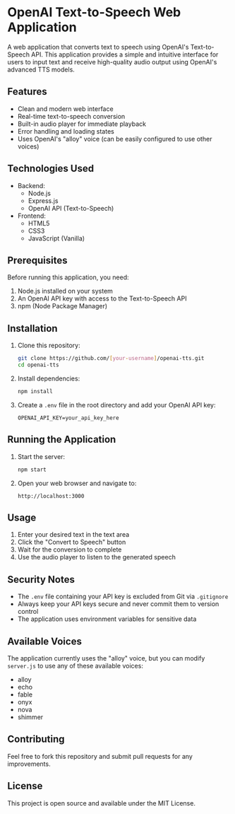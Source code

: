 # OpenAI Text-to-Speech Web Application

A web application that converts text to speech using OpenAI's Text-to-Speech API. This application provides a simple and intuitive interface for users to input text and receive high-quality audio output using OpenAI's advanced TTS models.

## Features

- Clean and modern web interface
- Real-time text-to-speech conversion
- Built-in audio player for immediate playback
- Error handling and loading states
- Uses OpenAI's "alloy" voice (can be easily configured to use other voices)

## Technologies Used

- Backend:
  - Node.js
  - Express.js
  - OpenAI API (Text-to-Speech)
- Frontend:
  - HTML5
  - CSS3
  - JavaScript (Vanilla)

## Prerequisites

Before running this application, you need:

1. Node.js installed on your system
2. An OpenAI API key with access to the Text-to-Speech API
3. npm (Node Package Manager)

## Installation

1. Clone this repository:
   ```bash
   git clone https://github.com/[your-username]/openai-tts.git
   cd openai-tts
   ```

2. Install dependencies:
   ```bash
   npm install
   ```

3. Create a `.env` file in the root directory and add your OpenAI API key:
   ```
   OPENAI_API_KEY=your_api_key_here
   ```

## Running the Application

1. Start the server:
   ```bash
   npm start
   ```

2. Open your web browser and navigate to:
   ```
   http://localhost:3000
   ```

## Usage

1. Enter your desired text in the text area
2. Click the "Convert to Speech" button
3. Wait for the conversion to complete
4. Use the audio player to listen to the generated speech

## Security Notes

- The `.env` file containing your API key is excluded from Git via `.gitignore`
- Always keep your API keys secure and never commit them to version control
- The application uses environment variables for sensitive data

## Available Voices

The application currently uses the "alloy" voice, but you can modify `server.js` to use any of these available voices:
- alloy
- echo
- fable
- onyx
- nova
- shimmer

## Contributing

Feel free to fork this repository and submit pull requests for any improvements.

## License

This project is open source and available under the MIT License.
